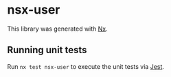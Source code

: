 # nsx-user

This library was generated with [Nx](https://nx.dev).

## Running unit tests

Run `nx test nsx-user` to execute the unit tests via [Jest](https://jestjs.io).
